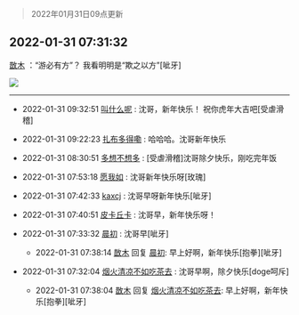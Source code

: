 > 2022年01月31日09点更新
<link rel="stylesheet" href="https://cdn.jsdelivr.net/gh/taotie6/sampleJSON@main/css/photo_show.css">
<meta name="referrer" content="no-referrer" />


 ## 2022-01-31 07:31:32 

 [㪚木](https://www.coolapk.com/feed/33214495?shareKey=NGNlYzM0OTk3MGVjNjFmNzI5NTc~) ：“游必有方”？
我看明明是“欺之以方”[呲牙] 

<div class="album">
<img class="img-item" src="https://image.coolapk.com/feed/2022/0131/07/1081091_346369cf_5491_5223_440@1080x1920.jpeg" />
</div>

 ------- 

- 2022-01-31 09:32:51 [叫什么呢](uid=860840) : 沈哥，新年快乐！
祝你虎年大吉吧[受虐滑稽] 

- 2022-01-31 09:22:23 [扎布多得嘞](uid=1778156) : 哈哈哈。沈哥新年快乐 

- 2022-01-31 08:30:51 [多想不想多](uid=1473521) : [受虐滑稽]沈哥除夕快乐，刚吃完年饭 

- 2022-01-31 07:53:18 [愿我如](uid=3364757) : 沈哥新年快乐呀[玫瑰] 

- 2022-01-31 07:42:33 [kaxcj](uid=1172252) : 沈哥早呀新年快乐[呲牙] 

- 2022-01-31 07:40:51 [皮卡丘卡](uid=2060123) : 沈哥早，新年快乐呀！ 

- 2022-01-31 07:33:32 [晨初](uid=1179614) : 沈哥早[呲牙] 

    - 2022-01-31 07:38:14 [㪚木](uid=1081091) 回复 [晨初](uid=1179614): 早上好啊，新年快乐[抱拳][呲牙] 

- 2022-01-31 07:32:04 [烟火清凉不如吃茶去](uid=4279524) : 沈哥早啊，除夕快乐[doge呵斥] 

    - 2022-01-31 07:38:04 [㪚木](uid=1081091) 回复 [烟火清凉不如吃茶去](uid=4279524): 早上好啊，新年快乐[抱拳][呲牙] 

